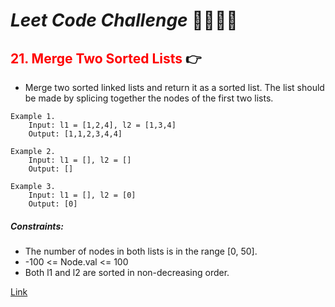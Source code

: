 # **_Leet Code Challenge_** 👨‍💻👩‍💻

## <span style="color:red">21. Merge Two Sorted Lists</span> 👉 

* Merge two sorted linked lists and return it as a sorted list. The list should be made by splicing together the nodes of the first two lists.

```
Example 1.
    Input: l1 = [1,2,4], l2 = [1,3,4]
    Output: [1,1,2,3,4,4]

Example 2.
    Input: l1 = [], l2 = []
    Output: []

Example 3.
    Input: l1 = [], l2 = [0]
    Output: [0]
```

##### Constraints:

* The number of nodes in both lists is in the range [0, 50].
* -100 <= Node.val <= 100
* Both l1 and l2 are sorted in non-decreasing order.

[Link](https://leetcode.com/problems/merge-two-sorted-lists/)

